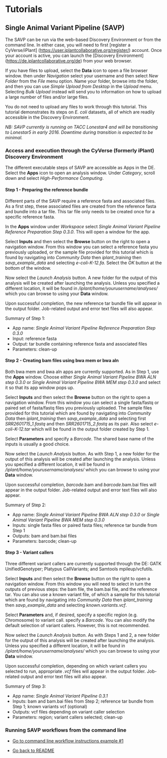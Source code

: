 # Tutorials

## Single Animal Variant Pipeline (SAVP)

The SAVP can be run via the web-based Discovery Environment or from the command line. In either case, you will need to first [register a CyVerse/iPlant] (https://user.iplantcollaborative.org/register/) account. Once your account is active, you can launch the [Discovery Environment] (https://de.iplantcollaborative.org/de) from your web browser.  

If you have files to upload, select the **Data** icon to open a file browser window.  then under *Navigation* select your username and then select *New Folder* from the *File* menu option.   Name your folder, browse into the folder, and then you can use *Simple Upload from Desktop* in the *Upload* menu.  Selecting *Bulk Upload* instead will send you to information on how to upload a large number of files and/or large files.

You do not need to upload any files to work through this tutorial. This tutorial demonstrates its steps on *E. coli* datasets, all of which are readily accessible in the Discovery Environment.

*NB: SAVP currently is running on TACC Lonestar4 and will be transitioning to Lonestar5 in early 2016.  Downtime during transition is expected to be minimal.* 

### Access and execution through the CyVerse (formerly iPlant) Discovery Environment

The different executable steps of SAVP are accessible as Apps in the DE. Select the **Apps** icon to open an analysis window. Under *Category*, scroll down and select *High-Performance Computing*.  

#### Step 1 - Preparing the reference bundle

Different parts of the SAVP require a reference fasta and associated files. As a first step, these associated files are created from the reference fasta and bundle into a tar file. This tar file only needs to be created once for a specific reference fasta.

In the **Apps** window under *Workspace* select *Single Animal Variant Pipeline Reference Preparation Step 0.3.0*.  This will open a window for the app. 

Select **Inputs** and then select the **Browse** button on the right to open a navigation window.  From this window you can select a reference fasta you previously uploaded, or the sample file provided for this tutorial which is found by navigating into *Community Data* then *iplant_training* then *savp_example_data* and selecting *e-coli-K-12.fa*.  Select the *OK* button at the bottom of the window.  

Now select the *Launch Analysis* button.  A new folder for the output of this analysis will be created after launching the analysis.  Unless you specified a different location, it will be found in */iplant/home/yourusername/analyses/* which you can browse to using your **Data** window.

Upon successful completion, the new reference tar bundle file will appear in the output folder.  Job-related output and error text files will also appear.

Summary of Step 1:

* App name: *Single Animal Variant Pipeline Reference Preparation Step 0.3.0*
* Input: reference fasta
* Output: tar bundle containing reference fasta and associated files
* Parameters: clean-up


#### Step 2 - Creating bam files using bwa mem or bwa aln

Both bwa mem and bwa aln apps are currently supported.  As in Step 1, use the **Apps** window.  Choose either *Single Animal Variant Pipeline BWA ALN step 0.3.0* or *Single Animal Variant Pipeline BWA MEM step 0.3.0* and select it so that its app window pops up.

Select **Inputs** and then select the **Browse** button on the right to open a navigation window.  From this window you can select a single fasta/fastq or paired set of fasta/fastq files you previously uploaded.  The sample files provided for this tutorial which are found by navigating into *Community Data* then *iplant_training* then *savp_example_data* and selecting first *SRR2601715_1.fastq* and then *SRR2601715_2.fastq* as its pair.  Also select *e-coli-K-12.tar* which will be found in the output folder created by Step 1.

Select **Parameters** and specify a *Barcode*.  The shared base name of the inputs is usually a good choice.

Now select the *Launch Analysis* button.  As with Step 1, a new folder for the output of this analysis will be created after launching the analysis.  Unless you specified a different location, it will be found in */iplant/home/yourusername/analyses/* which you can browse to using your **Data** window.

Upon successful completion, *barcode*.bam and *barcode*.bam.bai files will appear in the output folder.  Job-related output and error text files will also appear.

Summary of Step 2:

* App name: *Single Animal Variant Pipeline BWA ALN step 0.3.0* or *Single Animal Variant Pipeline BWA MEM step 0.3.0*
* Inputs: single fasta files or paired fasta files; reference tar bundle from Step 1
* Outputs: bam and bam.bai files
* Parameters: barcode; clean-up


#### Step 3 - Variant callers

Three different variant callers are currently supported through the DE: GATK UnifiedGenotyper; Platypus CallVariants; and Samtools mpileup/vcfutils.

Select **Inputs** and then select the **Browse** button on the right to open a navigation window.  From this window you will need to select in turn the outputs of previous steps: the bam file, the bam.bai file, and the reference tar. You can also use a known variant file, of which a sample for this tutorial which are found by navigating into *Community Data* then *iplant_training* then *savp_example_data* and selecting *known.variants.vcf*.

Select **Parameters** and, if desired, specify a specific region (e.g. Chromosome) to variant call. specify a *Barcode*.  You can also modify the default selection of variant callers.  However, this is not recommended.

Now select the *Launch Analysis* button.  As with Steps 1 and 2, a new folder for the output of this analysis will be created after launching the analysis.  Unless you specified a different location, it will be found in */iplant/home/yourusername/analyses/* which you can browse to using your **Data** window.

Upon successful completion, depending on which variant callers you selected to run, appropriate *.vcf* files will appear in the output folder.  Job-related output and error text files will also appear.

Summary of Step 3:

* App name: *Single Animal Variant Pipeline 0.3.1* 
* Inputs: bam and bam.bai files from Step 2; reference tar bundle from Step 1; known variants vcf (optional)
* Outputs: vcf files depending on variant caller selection
* Parameters: region; variant callers selected; clean-up


### Running SAVP workflows from the command line

* [Go to command line workflow instructions example #1](example1/tutorial_savp_commandline_workflow.md)

* [Go back to README](../README.md)
